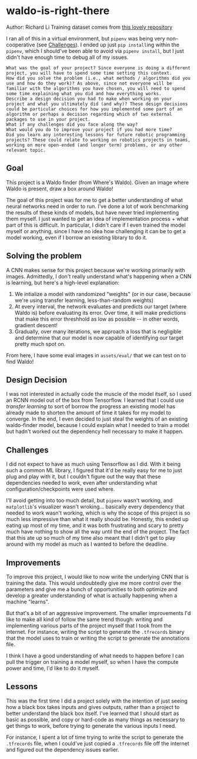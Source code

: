 # waldo-is-right-there
Author: Richard Li
Training dataset comes from [this lovely repository](https://github.com/vc1492a/Hey-Waldo/tree/master/64/notwaldo)

I ran all of this in a virtual environment, but `pipenv` was being very non-cooperative (see [Challenges](#Challenges)). I ended up just `pip install`ing within the `pipenv`, which I should've been able to avoid via `pipenv install`, but I just didn't have enough time to debug all of my issues.


    What was the goal of your project? Since everyone is doing a different project, you will have to spend some time setting this context.
    How did you solve the problem (i.e., what methods / algorithms did you use and how do they work)? As above, since not everyone will be familiar with the algorithms you have chosen, you will need to spend some time explaining what you did and how everything works.
    Describe a design decision you had to make when working on your project and what you ultimately did (and why)? These design decisions could be particular choices for how you implemented some part of an algorithm or perhaps a decision regarding which of two external packages to use in your project.
    What if any challenges did you face along the way?
    What would you do to improve your project if you had more time?
    Did you learn any interesting lessons for future robotic programming projects? These could relate to working on robotics projects in teams, working on more open-ended (and longer term) problems, or any other relevant topic.


## Goal

This project is a Waldo finder (from Where's Waldo). Given an image where Waldo is present, draw a box around Waldo!

The goal of this project was for me to get a better understanding of what neural networks need in order to run. I've done a lot of work benchmarking the results of these kinds of models, but have never tried implementing them myself. I just wanted to get an idea of implementation process + what part of this is difficult. In particular, I didn't care if I even trained the model myself or anything, since I have no idea how challenging it can be to get a model working, even if I borrow an existing library to do it.

## Solving the problem

A CNN makes sense for this project because we're working primarily with images. Admittedly, I don't really understand what's happening when a CNN is learning, but here's a high-level explanation:

1. We intialize a model with randomized "weights" (or in our case, because we're using transfer learning, less-than-random weights)
2. At every interval, the network evaluates and predicts our target (where Waldo is) before evaluating its error. Over time, it will make predictions that make this error threshhold as low as possible -- in other words, gradient descent!
3. Gradually, over many iterations, we approach a loss that is negligible and determine that our model is now capable of identifying our target pretty much spot on.

From here, I have some eval images in `assets/eval/` that we can test on to find Waldo!

## Design Decision

I was not interested in actually code the muscle of the model itself, so I used an RCNN model out of the box from Tensorflow. I learned that I could use *transfer learning* to sort of borrow the progress an existing model has already made to shorten the amount of time it takes for my model to converge. In the end, I even decided to just steal the weights of an existing waldo-finder model, because I could explain what I needed to train a model but hadn't worked out the dependency hell necessary to make it happen.

## Challenges

I did not expect to have as much using Tensorflow as I did. With it being such a common ML library, I figured that it'd be really easy for me to just plug and play with it, but I couldn't figure out the way that these dependencies needed to work, even after understanding what configuration/checkpoints were used where. 

I'll avoid getting into too much detail, but `pipenv` wasn't working, and `matplotlib`'s visualizer wasn't wroking... basically every dependency that needed to work wasn't working, which is why the scope of this project is so much less impressive than what it really should be. Honestly, this ended up eating up most of my time, and it was both frustrating and scary to pretty much have nothing to show all the way until the end of the project. The fact that this ate up so much of my time also meant that I didn't get to play around with my model as much as I wanted to before the deadline. 

## Improvements

To improve this project, I would like to now write the underlying CNN that is training the data. This would undoubtedly give me more control over the parameters and give me a bunch of opportunities to both optimize and develop a greater understanding of what is actually happening when a machine "learns".

But that's a bit of an aggressive improvement. The smaller improvements I'd like to make all kind of follow the same trend though: writing and implementing various parts of the project myself that I took from the internet. For instance, writing the script to generate the `.tfrecords` binary that the model uses to train or writing the script to generate the annotations file. 

I think I have a good understanding of what needs to happen before I can pull the trigger on training a model myself, so when I have the compute power and time, I'd like to do it myself. 

## Lessons

This was the first time I did a project solely with the intention of just seeing how a black box takes inputs and gives outputs, rather than a project to better understand the black box itself. I've learned that I should start as basic as possible, and copy or hard-code as many things as necessary to get things to work, before trying to generate the various inputs I need. 

For instance, I spent a lot of time trying to write the script to generate the `.tfrecords` file, when I could've just copied a `.tfrecords` file off the internet and figured out the dependency issues earlier.
